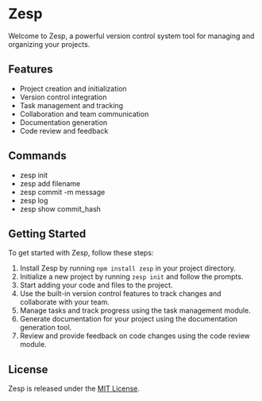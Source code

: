 # Zesp

Welcome to Zesp, a powerful version control system tool for managing and organizing your projects.

## Features

- Project creation and initialization
- Version control integration
- Task management and tracking
- Collaboration and team communication
- Documentation generation
- Code review and feedback

## Commands
- zesp init
- zesp add filename
- zesp commit -m message
- zesp log
- zesp show commit_hash

## Getting Started

To get started with Zesp, follow these steps:

1. Install Zesp by running `npm install zesp` in your project directory.
2. Initialize a new project by running `zesp init` and follow the prompts.
3. Start adding your code and files to the project.
4. Use the built-in version control features to track changes and collaborate with your team.
5. Manage tasks and track progress using the task management module.
6. Generate documentation for your project using the documentation generation tool.
7. Review and provide feedback on code changes using the code review module.


## License

Zesp is released under the [MIT License](https://opensource.org/licenses/MIT).